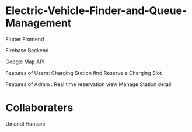 # Electric-Vehicle-Finder-and-Queue-Management
Flutter Frontend

Firebase Backend

Google Map API

Features of Users:
  Charging Station find
  Reserve a Charging Slot
  
Features of Admin :
  Real time reservation view
  Manage Station detail

# Collaboraters
Umandi
Hansani
